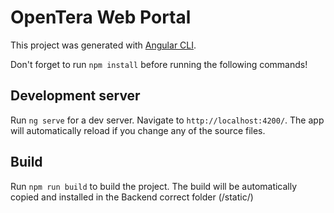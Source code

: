 # OpenTera Web Portal

This project was generated with [Angular CLI](https://github.com/angular/angular-cli).

Don't forget to run `npm install` before running the following commands!

## Development server

Run `ng serve` for a dev server. Navigate to `http://localhost:4200/`. The app will automatically reload if you change any of the source files.

## Build

Run `npm run build` to build the project. The build will be automatically copied and installed in the Backend correct folder (/static/)

